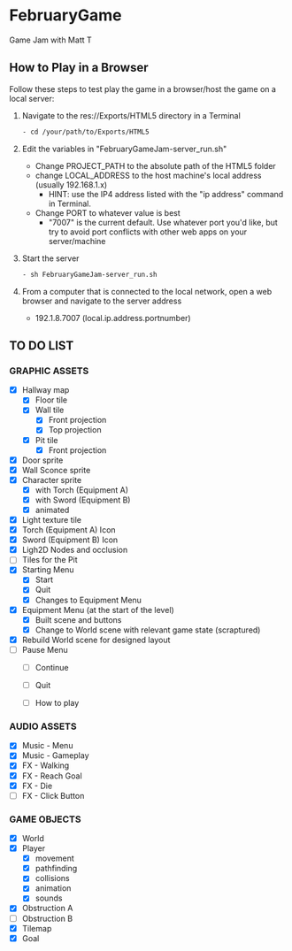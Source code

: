 # FebruaryGame
Game Jam with Matt T

## How to Play in a Browser
Follow these steps to test play the game in a browser/host the game on a local server:
1. Navigate to the res://Exports/HTML5 directory in a Terminal
	```bash
	- cd /your/path/to/Exports/HTML5
	```
2. Edit the variables in "FebruaryGameJam-server_run.sh"
	- Change PROJECT_PATH to the absolute path of the HTML5 folder
	- change LOCAL_ADDRESS to the host machine's local address (usually 192.168.1.x)
		- HINT: use the IP4 address listed with the "ip address" command in Terminal.
	- Change PORT to whatever value is best
		- "7007" is the current default. Use whatever port you'd like, but try to avoid port conflicts with other web apps on your server/machine

3. Start the server
	```bash
	- sh FebruaryGameJam-server_run.sh
	```
4. From a computer that is connected to the local network, open a web browser and navigate to the server address
	- 192.1.8.7007 (local.ip.address.portnumber)


## TO DO LIST
### GRAPHIC ASSETS
- [x] Hallway map 
  - [x] Floor tile
  - [x] Wall tile
    - [x] Front projection
    - [x] Top projection 
  - [x] Pit tile
    - [x] Front projection
- [x] Door sprite
- [x] Wall Sconce sprite
- [x] Character sprite
  - [x] with Torch (Equipment A)
  - [x] with Sword (Equipment B)
  - [x] animated
- [x] Light texture tile
- [x] Torch (Equipment A) Icon
- [x] Sword (Equipment B) Icon
- [x] Ligh2D Nodes and occlusion
- [ ] Tiles for the Pit
- [x] Starting Menu
  - [x] Start
  - [x] Quit
  - [x] Changes to Equipment Menu
- [x] Equipment Menu (at the start of the level)
  - [x] Built scene and buttons
  - [x] Change to World scene with relevant game state (scraptured)
- [x] Rebuild World scene for designed layout
- [ ] Pause Menu
  - [ ] Continue
  - [ ] Quit
  - [ ] How to play


### AUDIO ASSETS
- [x] Music - Menu
- [x] Music - Gameplay
- [x] FX - Walking
- [x] FX - Reach Goal
- [x] FX - Die
- [ ] FX - Click Button 

### GAME OBJECTS
- [x] World
- [x] Player 
  - [x] movement
  - [x] pathfinding
  - [x] collisions
  - [x] animation
  - [x] sounds
- [x] Obstruction A
- [ ] Obstruction B
- [x] Tilemap
- [x] Goal
